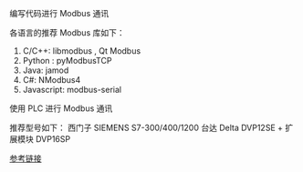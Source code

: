 编写代码进行 Modbus 通讯

各语言的推荐 Modbus 库如下：

1. C/C++: libmodbus , Qt Modbus
2. Python : pyModbusTCP
3. Java: jamod
4. C#: NModbus4
5. Javascript: modbus-serial

使用 PLC 进行 Modbus 通讯

推荐型号如下：
西门子 SIEMENS S7-300/400/1200
台达 Delta DVP12SE + 扩展模块 DVP16SP

[参考链接](https://seer-group.feishu.cn/wiki/MUYJwSpLyi3BHgkackLcwz4Snxg)